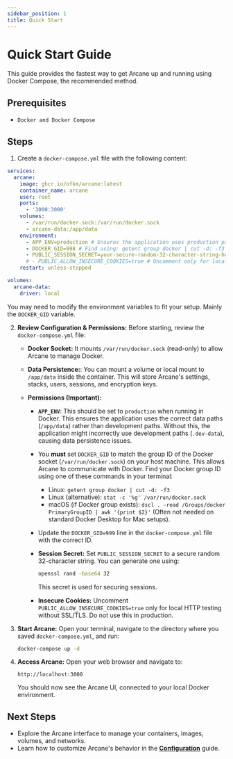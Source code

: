 ```yaml
---
sidebar_position: 1
title: Quick Start
---
```


# Quick Start Guide

This guide provides the fastest way to get Arcane up and running using Docker Compose, the recommended method.

## Prerequisites

- `Docker and Docker Compose`

## Steps

1. Create a `docker-compose.yml` file with the following content:

```yaml
services:
  arcane:
    image: ghcr.io/ofkm/arcane:latest
    container_name: arcane
    user: root
    ports:
      - '3000:3000'
    volumes:
      - /var/run/docker.sock:/var/run/docker.sock
      - arcane-data:/app/data
    environment:
      - APP_ENV=production # Ensures the application uses production paths
      - DOCKER_GID=998 # Find using: getent group docker | cut -d: -f3
      - PUBLIC_SESSION_SECRET=your-secure-random-32-character-string-here # Generate using: openssl rand -base64 32
      # - PUBLIC_ALLOW_INSECURE_COOKIES=true # Uncomment only for local HTTP testing without SSL/TLS
    restart: unless-stopped

volumes:
  arcane-data:
    driver: local
```

You may need to modify the environment variables to fit your setup. Mainly the `DOCKER_GID` variable.

2.  **Review Configuration & Permissions:**
    Before starting, review the `docker-compose.yml` file:

    - **Docker Socket:** It mounts `/var/run/docker.sock` (read-only) to allow Arcane to manage Docker.

    - **Data Persistence:**: You can mount a volume or local mount to `/app/data` inside the container. This will store Arcane's settings, stacks, users, sessions, and encryption keys.

    - **Permissions (Important):**

      - **`APP_ENV`**: This should be set to `production` when running in Docker. This ensures the application uses the correct data paths (`/app/data`) rather than development paths. Without this, the application might incorrectly use development paths (`.dev-data`), causing data persistence issues.

      - You **must** set `DOCKER_GID` to match the group ID of the Docker socket (`/var/run/docker.sock`) on your host machine. This allows Arcane to communicate with Docker. Find your Docker group ID using one of these commands in your terminal:
        - Linux: `getent group docker | cut -d: -f3`
        - Linux (alternative): `stat -c '%g' /var/run/docker.sock`
        - macOS (if Docker group exists): `dscl . -read /Groups/docker PrimaryGroupID | awk '{print $2}'` (Often not needed on standard Docker Desktop for Mac setups).
      - Update the `DOCKER_GID=999` line in the `docker-compose.yml` file with the correct ID.

      - **Session Secret:** Set `PUBLIC_SESSION_SECRET` to a secure random 32-character string. You can generate one using:

        ```bash
        openssl rand -base64 32
        ```

        This secret is used for securing sessions.

      - **Insecure Cookies:** Uncomment `PUBLIC_ALLOW_INSECURE_COOKIES=true` only for local HTTP testing without SSL/TLS. Do not use this in production.

3.  **Start Arcane:**
    Open your terminal, navigate to the directory where you saved `docker-compose.yml`, and run:

    ```bash
    docker-compose up -d
    ```

4.  **Access Arcane:**
    Open your web browser and navigate to:

    `http://localhost:3000`

    You should now see the Arcane UI, connected to your local Docker environment.

## Next Steps

- Explore the Arcane interface to manage your containers, images, volumes, and networks.
- Learn how to customize Arcane's behavior in the **[Configuration](./configuration.md)** guide.
